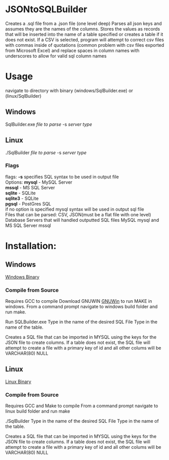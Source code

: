 # JSONtoSQLBuilder
Creates a .sql file from a .json file (one level deep)
Parses all json keys and assumes they are the names of the columns. 
Stores the values as records that will be inserted into the name of a table specified or creates a table if it does not exist.
If a CSV is selected, program will attempt to correct csv files with commas inside of quotations (common problem with csv files exported from Microsoft Excel) and replace spaces in column names with underscores to allow for valid sql column names

# Usage
navigate to directory with binary (windows/SqlBuilder.exe) or (linux/SqlBuilder)

## Windows
SqlBuilder.exe *file to parse* -s *server type*

## Linux
./SqlBuilder *file to parse* -s *server type*

### Flags
flags: **-s** specifies SQL syntax to be used in output file  <br />
       Options: **mysql**   - MySQL Server <br />
                **mssql**   - MS SQL Server <br />
                **sqlite**  - SQLite<br />
                **sqlite3** - SQLite<br />
                **pgsql**   - PostGres SQL<br />
       if no option is specified mysql syntax will be used in output sql file <br />
Files that can be parsed: CSV, JSON(must be a flat file with one level) <br />
Database Servers that will handled outputted SQL files MySQL mysql and MS SQL Server mssql  <br />

  
# Installation:
## Windows
<a href="https://github.com/reaperofchaos/JSONtoSQLBuilder/blob/master/windows/SqlBuilder.exe">Windows Binary</a>

### Compile from Source
Requires GCC to compile
Download GNUWIN <a href="https://sourceforge.net/projects/gnuwin32/">GNUWin</a> to run MAKE in windows.
From a command prompt navigate to windows build folder and run make.

Run SQLBuilder.exe <name of JSON file to read>
Type in the name of the desired SQL File
Type in the name of the table. 

Creates a SQL file that can be imported in MYSQL using the keys for the JSON file to create columns. 
If a table does not exist, the SQL file will attempt to create a file with a primary key of id and all other colums will be VARCHAR(80) NULL

## Linux
<a href='https://github.com/reaperofchaos/JSONtoSQLBuilder/blob/master/linux/SqlBuilder'>Linux Binary</a>

### Compile from Source
Requires GCC and Make to compile
From a command prompt navigate to linux build folder and run make

./SqlBuilder <name of JSON file to read>
Type in the name of the desired SQL File
Type in the name of the table. 

Creates a SQL file that can be imported in MYSQL using the keys for the JSON file to create columns. 
If a table does not exist, the SQL file will attempt to create a file with a primary key of id and all other colums will be VARCHAR(80) NULL
